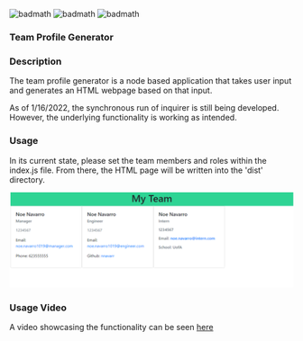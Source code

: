 ![badmath](https://img.shields.io/badge/-HTML-orange) ![badmath](https://img.shields.io/badge/-CSS-blue) ![badmath](https://img.shields.io/badge/-JS-yellow)

### Team Profile Generator

### Description
The team profile generator is a node based application that takes user input and generates an HTML webpage based on that input.

As of 1/16/2022, the synchronous run of inquirer is still being developed. However, the underlying functionality is working as intended.

### Usage
In its current state, please set the team members and roles within the index.js file.  From there, the HTML page will be written into the 'dist' directory.

![alt text](src/teampage.png)


### Usage Video
A video showcasing the functionality can be seen [here](https://watch.screencastify.com/v/aXfK8pctvT02cMCbiIwR)
